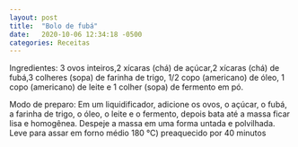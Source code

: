 ```yaml
---
layout: post
title:  "Bolo de fubá"
date:   2020-10-06 12:34:18 -0500
categories: Receitas
---
```


Ingredientes: 3 ovos inteiros,2 xícaras (chá) de açúcar,2 xícaras (chá) de fubá,3 colheres (sopa) de farinha de trigo, 1/2 copo (americano) de óleo, 1 copo (americano) de leite e 1 colher (sopa) de fermento em pó.

Modo de preparo: Em um liquidificador, adicione os ovos, o açúcar, o fubá, a farinha de trigo, o óleo, o leite e o fermento, depois bata até a massa ficar lisa e homogênea. Despeje a massa em uma forma untada e polvilhada. Leve para assar em forno médio 180 °C) preaquecido por 40 minutos